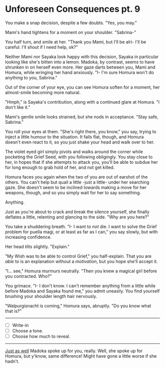 # Unforeseen Consequences pt. 9

You make a snap decision, despite a few doubts. "Yes, you may."

Mami's hand tightens for a moment on your shoulder. "Sabrina-"

You half turn, and smile at her. "Thank you Mami, but I'll be alri- I'll be careful. I'll shout if I need help, ok?"

Neither Mami nor Sayaka look happy with this decision, Sayaka in particular looking like she's bitten into a lemon. Madoka, by contrast, seems to have shrunken in on herself even more. Her gaze darts between you, Mami and Homura, while wringing her hand anxiously. "I- I'm sure Homura won't do anything to you, Sabrina."

Out of the corner of your eye, you can see Homura soften for a moment, her almost-smile becoming more natural.

"Hmph," is Sayaka's contribution, along with a continued glare at Homura. "I don't like it."

Mami's gentle smile looks strained, but she nods in acceptance. "Stay safe, Sabrina."

You roll your eyes at them. "She's right there, you know," you say, trying to inject a little humour to the situation. It falls flat, though, and Homura doesn't even react to it, so you just shake your head and walk over to her.

The violet eyed girl simply pivots and walks around the corner while pocketing the Grief Seed, with you following obligingly. You stay close to her, in hopes that if she attempts to attack you, you'll be able to subdue her for long enough to grab hold of her, and not get killed.

Homura faces you again when the two of you are out of earshot of the others. You can't help but quail a little -just a little- under her searching gaze. She doesn't seem to be inclined towards making a move for her weapons, though, and so you simply wait for her to say something.

Anything.

Just as you're about to crack and break the silence yourself, she finally deflates a little, relenting and glancing to the side. "Why are you here?"

You take a shuddering breath. "I- I want to *not* die. I want to solve the Grief problem for puella magi, or at least as far as I can," you say slowly, but with increasing confidence.

Her head tilts slightly. "Explain."

"My Wish was to be able to control Grief," you half-explain. That you are *able* to is an explanation without a *motivation*, but you hope she'll accept it.

"I... see," Homura murmurs neutrally. "Then you knew a magical girl before you contracted. Who?"

You grimace. "I- I don't know. I can't remember anything from a little while before Madoka and Sayaka found me," you admit uneasily. You find yourself brushing your shoulder length hair nervously.

"Walpurgisnacht is coming," Homura says, abruptly. "Do you know what that is?"

---

- [ ] Write-in
- [ ] Choose a tone.
- [ ] Choose how much to reveal.

---

[Just as well](http://rolz.org/embed?7767542) Madoka spoke up for you, really. Well, she spoke up for Homura, but y'know, same difference! Might have gone a little worse if she hadn't.

